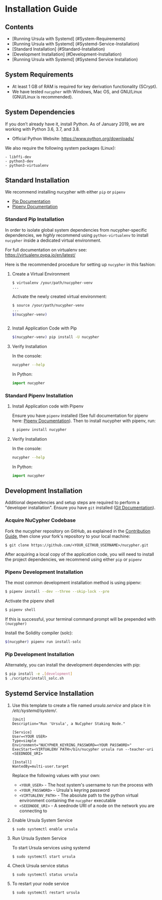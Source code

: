 # Installation Guide


## Contents

* [Running Ursula with Systemd] (#System-Requirements)
* [Running Ursula with Systemd] (#Systemd-Service-Installation)
* [Standard Installation] (#Standard-Installation)
* [Development Installation] (#Development-Installation)
* [Running Ursula with Systemd] (#Systemd Service Installation)

## System Requirements

* At least 1 GB of RAM is required for key derivation functionality (SCrypt).
* We have tested `nucypher` with Windows, Mac OS, and GNU/Linux (GNU/Linux is recommended).


## System Dependencies

If you don’t already have it, install Python.
As of January 2019, we are working with Python 3.6, 3.7, and 3.8.

* Official Python Website: <https://www.python.org/downloads/>


We also require the following system packages (Linux):

    - libffi-dev
    - python3-dev
    - python3-virtualenv

## Standard Installation

We recommend installing nucypher with either `pip` or `pipenv`

* [Pip Documentation](https://pip.pypa.io/en/stable/installing/)
* [Pipenv Documentation](https://pipenv.readthedocs.io/en/latest/)

### Standard Pip Installation

In order to isolate global system dependencies from nucypher-specific dependencies, we *highly* recommend
using `python-virtualenv` to install `nucypher` inside a dedicated virtual environment.

For full documentation on virtualenv see: <https://virtualenv.pypa.io/en/latest/>

Here is the recommended procedure for setting up `nucypher` in this fashion:

1. Create a Virtual Environment

    ```bash
    $ virtualenv /your/path/nucypher-venv
    ...
    ```
    
    Activate the newly created virtual environment:
    
    ```bash
    $ source /your/path/nucypher-venv
    ...
    $(nucypher-venv)
    ```

    ``` note:: Successful virtualenv activation is indicated by '(nucypher-venv)$' prepending your console's prompt
    ```


2. Install Application Code with Pip
    
    ```bash
    $(nucypher-venv) pip install -U nucypher
    ```


3. Verify Installation

    In the console:

    ```bash
    nucypher --help
    ```

    In Python:

    ```python
    import nucypher
    ```

### Standard Pipenv Installation


1. Install Application code with Pipenv
    
    Ensure you have `pipenv` installed (See full documentation for pipenv here: [Pipenv Documentation](https://pipenv.readthedocs.io/en/latest/)).
    Then to install nucypher with pipenv, run:
    
    ```bash
    $ pipenv install nucypher
    ```


2. Verify Installation

    In the console:

    ```bash
    nucypher --help
    ```

    In Python:

    ```python
    import nucypher
    ```

## Development Installation

Additional dependencies and setup steps are required to perform a "developer installation".
Ensure you have `git` installed ([Git Documentation](https://git-scm.com/doc)).


### Acquire NuCypher Codebase

Fork the nucypher repository on GitHub, as explained in the [Contribution Guide](/guides/contribution_guide),
then clone your fork's repository to your local machine:
    
```
$ git clone https://github.com/<YOUR_GITHUB_USERNAME>/nucypher.git
```

After acquiring a local copy of the application code, you will need to
install the project dependencies, we recommend using either `pip` or `pipenv`

### Pipenv Development Installation

The most common development installation method is using pipenv:

```bash
$ pipenv install --dev --three --skip-lock --pre
```

Activate the pipenv shell

```bash
$ pipenv shell
```

If this is successful, your terminal command prompt will be prepended with `(nucypher)`

Install the Solidity compiler (solc):

```bash
$(nucypher) pipenv run install-solc
```
    
### Pip Development Installation
    
Alternately, you can install the development dependencies with pip:

```bash
$ pip install -e .[development]
$ ./scripts/install_solc.sh
```

## Systemd Service Installation

1. Use this template to create a file named _ursula.service_ and place it in */etc/systemd/system/*.

    ```
    [Unit]
    Description="Run 'Ursula', a NuCypher Staking Node."
    
    [Service]
    User=<YOUR USER>
    Type=simple
    Environment="NUCYPHER_KEYRING_PASSWORD=<YOUR PASSWORD>"
    ExecStart=<VIRTUALENV PATH>/bin/nucypher ursula run --teacher-uri <SEEDNODE_URI>
    
    [Install]
    WantedBy=multi-user.target
    ```
    
    Replace the following values with your own:
    
    * `<YOUR_USER>` - The host system's username to run the process with
    * `<YOUR_PASSWORD>` - Ursula's keyring password
    * `<VIRTUALENV_PATH>` - The absolute path to the python virtual environment containing the `nucypher` executable
    * `<SEEDNODE_URI>` - A seednode URI of a node on the network you are connecting to

2. Enable Ursula System Service

    ```
    $ sudo systemctl enable ursula
    ```

3. Run Ursula System Service

    To start Ursula services using systemd

    ```
    $ sudo systemctl start ursula
    ```

4. Check Ursula service status

    ```
    $ sudo systemctl status ursula
    ```

5. To restart your node service

    ```
    $ sudo systemctl restart ursula
    ```
